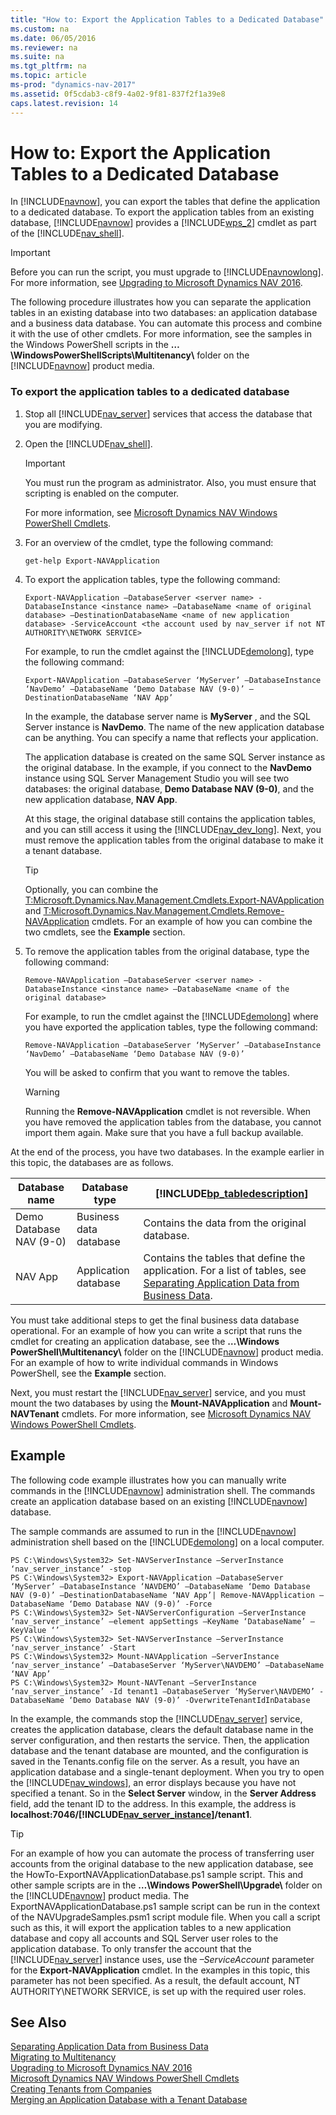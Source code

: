 ```yaml
---
title: "How to: Export the Application Tables to a Dedicated Database"
ms.custom: na
ms.date: 06/05/2016
ms.reviewer: na
ms.suite: na
ms.tgt_pltfrm: na
ms.topic: article
ms-prod: "dynamics-nav-2017"
ms.assetid: 0f5cdab3-c8f9-4a02-9f81-837f2f1a39e8
caps.latest.revision: 14
---
```

# How to: Export the Application Tables to a Dedicated Database
In [!INCLUDE[navnow](includes/navnow_md.md)], you can export the tables that define the application to a dedicated database. To export the application tables from an existing database, [!INCLUDE[navnow](includes/navnow_md.md)] provides a [!INCLUDE[wps_2](includes/wps_2_md.md)] cmdlet as part of the [!INCLUDE[nav_shell](includes/nav_shell_md.md)].  
  
> [!IMPORTANT]  
>  Before you can run the script, you must upgrade to [!INCLUDE[navnowlong](includes/navnowlong_md.md)]. For more information, see [Upgrading to Microsoft Dynamics NAV 2016](Upgrading-to-Microsoft-Dynamics-NAV-2016.md).  
  
 The following procedure illustrates how you can separate the application tables in an existing database into two databases: an application database and a business data database. You can automate this process and combine it with the use of other cmdlets. For more information, see the samples in the Windows PowerShell scripts in the **…\\WindowsPowerShellScripts\\Multitenancy\\** folder on the [!INCLUDE[navnow](includes/navnow_md.md)] product media.  
  
### To export the application tables to a dedicated database  
  
1.  Stop all [!INCLUDE[nav_server](includes/nav_server_md.md)] services that access the database that you are modifying.  
  
2.  Open the [!INCLUDE[nav_shell](includes/nav_shell_md.md)].  
  
    > [!IMPORTANT]  
    >  You must run the program as administrator. Also, you must ensure that scripting is enabled on the computer.  
  
     For more information, see [Microsoft Dynamics NAV Windows PowerShell Cmdlets](Microsoft-Dynamics-NAV-Windows-PowerShell-Cmdlets.md).  
  
3.  For an overview of the cmdlet, type the following command:  
  
    ```  
    get-help Export-NAVApplication  
    ```  
  
4.  To export the application tables, type the following command:  
  
    ```  
    Export-NAVApplication –DatabaseServer <server name> -DatabaseInstance <instance name> –DatabaseName <name of original database> –DestinationDatabaseName <name of new application database> -ServiceAccount <the account used by nav_server if not NT AUTHORITY\NETWORK SERVICE>  
    ```  
  
     For example, to run the cmdlet against the [!INCLUDE[demolong](includes/demolong_md.md)], type the following command:  
  
    ```  
    Export-NAVApplication –DatabaseServer ‘MyServer’ –DatabaseInstance ‘NavDemo’ –DatabaseName ‘Demo Database NAV (9-0)’ –DestinationDatabaseName ‘NAV App’  
    ```  
  
     In the example, the database server name is **MyServer** , and the SQL Server instance is **NavDemo**. The name of the new application database can be anything. You can specify a name that reflects your application.  
  
     The application database is created on the same SQL Server instance as the original database. In the example, if you connect to the **NavDemo** instance using SQL Server Management Studio you will see two databases: the original database, **Demo Database NAV \(9-0\)**, and the new application database, **NAV App**.  
  
     At this stage, the original database still contains the application tables, and you can still access it using the [!INCLUDE[nav_dev_long](includes/nav_dev_long_md.md)]. Next, you must remove the application tables from the original database to make it a tenant database.  
  
    > [!TIP]  
    >  Optionally, you can combine the [T:Microsoft.Dynamics.Nav.Management.Cmdlets.Export-NAVApplication](assetId:///T:Microsoft.Dynamics.Nav.Management.Cmdlets.Export-NAVApplication) and [T:Microsoft.Dynamics.Nav.Management.Cmdlets.Remove-NAVApplication](assetId:///T:Microsoft.Dynamics.Nav.Management.Cmdlets.Remove-NAVApplication) cmdlets. For an example of how you can combine the two cmdlets, see the **Example** section.  
  
5.  To remove the application tables from the original database, type the following command:  
  
    ```  
    Remove-NAVApplication –DatabaseServer <server name> -DatabaseInstance <instance name> –DatabaseName <name of the original database>  
    ```  
  
     For example, to run the cmdlet against the [!INCLUDE[demolong](includes/demolong_md.md)] where you have exported the application tables, type the following command:  
  
    ```  
    Remove-NAVApplication –DatabaseServer ‘MyServer’ –DatabaseInstance ‘NavDemo’ –DatabaseName ‘Demo Database NAV (9-0)’  
    ```  
  
     You will be asked to confirm that you want to remove the tables.  
  
    > [!WARNING]  
    >  Running the **Remove-NAVApplication** cmdlet is not reversible. When you have removed the application tables from the database, you cannot import them again. Make sure that you have a full backup available.  
  
 At the end of the process, you have two databases. In the example earlier in this topic, the databases are as follows.  
  
|Database name|Database type|[!INCLUDE[bp_tabledescription](includes/bp_tabledescription_md.md)]|  
|-------------------|-------------------|---------------------------------------|  
|Demo Database NAV \(9-0\)|Business data database|Contains the data from the original database.|  
|NAV App|Application database|Contains the tables that define the application. For a list of tables, see [Separating Application Data from Business Data](Separating-Application-Data-from-Business-Data.md).|  
  
 You must take additional steps to get the final business data database operational. For an example of how you can write a script that runs the cmdlet for creating an application database, see the **…\\Windows PowerShell\\Multitenancy\\** folder on the [!INCLUDE[navnow](includes/navnow_md.md)] product media. For an example of how to write individual commands in Windows PowerShell, see the **Example** section.  
  
 Next, you must restart the [!INCLUDE[nav_server](includes/nav_server_md.md)] service, and you must mount the two databases by using the **Mount-NAVApplication** and **Mount-NAVTenant** cmdlets. For more information, see [Microsoft Dynamics NAV Windows PowerShell Cmdlets](Microsoft-Dynamics-NAV-Windows-PowerShell-Cmdlets.md).  
  
## Example  
 The following code example illustrates how you can manually write commands in the [!INCLUDE[navnow](includes/navnow_md.md)] administration shell. The commands create an application database based on an existing [!INCLUDE[navnow](includes/navnow_md.md)] database.  
  
 The sample commands are assumed to run in the [!INCLUDE[navnow](includes/navnow_md.md)] administration shell based on the [!INCLUDE[demolong](includes/demolong_md.md)] on a local computer.  
  
```  
PS C:\Windows\System32> Set-NAVServerInstance –ServerInstance ‘nav_server_instance’ -stop  
PS C:\Windows\System32> Export-NAVApplication –DatabaseServer ‘MyServer’ –DatabaseInstance ‘NAVDEMO’ –DatabaseName ‘Demo Database NAV (9-0)’ –DestinationDatabaseName ‘NAV App’| Remove-NAVApplication –DatabaseName ‘Demo Database NAV (9-0)’ -Force  
PS C:\Windows\System32> Set-NAVServerConfiguration –ServerInstance ‘nav_server_instance’ –element appSettings –KeyName ‘DatabaseName’ –KeyValue ‘’  
PS C:\Windows\System32> Set-NAVServerInstance –ServerInstance ‘nav_server_instance’ -Start  
PS C:\Windows\System32> Mount-NAVApplication –ServerInstance ‘nav_server_instance’ –DatabaseServer ‘MyServer\NAVDEMO’ –DatabaseName ‘NAV App’  
PS C:\Windows\System32> Mount-NAVTenant –ServerInstance ‘nav_server_instance’ -Id tenant1 –DatabaseServer ‘MyServer\NAVDEMO’ -DatabaseName ‘Demo Database NAV (9-0)’ -OverwriteTenantIdInDatabase  
```  
  
 In the example, the commands stop the [!INCLUDE[nav_server](includes/nav_server_md.md)] service, creates the application database, clears the default database name in the server configuration, and then restarts the service. Then, the application database and the tenant database are mounted, and the configuration is saved in the Tenants.config file on the server. As a result, you have an application database and a single-tenant deployment. When you try to open the [!INCLUDE[nav_windows](includes/nav_windows_md.md)], an error displays because you have not specified a tenant. So in the **Select Server** window, in the **Server Address** field, add the tenant ID to the address. In this example, the address is **localhost:7046\/[!INCLUDE[nav_server_instance](includes/nav_server_instance_md.md)]\/tenant1**.  
  
> [!TIP]  
>  For an example of how you can automate the process of transferring user accounts from the original database to the new application database, see the HowTo-ExportNAVApplicationDatabase.ps1 sample script. This and other sample scripts are in the **…\\Windows PowerShell\\Upgrade\\** folder on the [!INCLUDE[navnow](includes/navnow_md.md)] product media. The ExportNAVApplicationDatabase.ps1 sample script can be run in the context of the NAVUpgradeSamples.psm1 script module file. When you call a script such as this, it will export the application tables to a new application database and copy all accounts and SQL Server user roles to the application database. To only transfer the account that the [!INCLUDE[nav_server](includes/nav_server_md.md)] instance uses, use the *–ServiceAccount* parameter for the **Export-NAVApplication** cmdlet. In the examples in this topic, this parameter has not been specified. As a result, the default account, NT AUTHORITY\\NETWORK SERVICE, is set up with the required user roles.  
  
## See Also  
 [Separating Application Data from Business Data](Separating-Application-Data-from-Business-Data.md)   
 [Migrating to Multitenancy](Migrating-to-Multitenancy.md)   
 [Upgrading to Microsoft Dynamics NAV 2016](Upgrading-to-Microsoft-Dynamics-NAV-2016.md)   
 [Microsoft Dynamics NAV Windows PowerShell Cmdlets](Microsoft-Dynamics-NAV-Windows-PowerShell-Cmdlets.md)   
 [Creating Tenants from Companies](Creating-Tenants-from-Companies.md)   
 [Merging an Application Database with a Tenant Database](Merging-an-Application-Database-with-a-Tenant-Database.md)